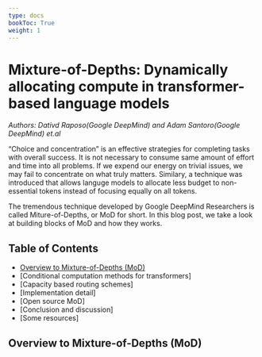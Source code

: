 ```yaml
---
type: docs
bookToc: True
weight: 1
---
```


# **Mixture-of-Depths: Dynamically allocating compute in transformer-based language models**
*Authors: Dativd Raposo(Google DeepMind) and Adam Santoro(Google DeepMind) et.al*

“Choice and concentration” is an effective strategies for completing tasks with overall success. It is not necessary to consume same amount of effort and time into all problems. If we expend our energy on trivial issues, we may fail to concentrate on what truly matters. Similary, a technique was introduced that allows languge models to allocate less budget to non-essential tokens instead of focusing equally on all tokens.

The tremendous technique developed by Google DeepMind Researchers is called Miture-of-Depths, or MoD for short. In this blog post, we take a look at building blocks of MoD and how they works.

## Table of Contents

- [Overview to Mixture-of-Depths (MoD)](#Overview-to-Mixture/-of/-Depths-(MoD))
- [Conditional computation methods for transformers]
- [Capacity based routing schemes]
- [Implementation detail]
- [Open source MoD]
- [Conclusion and discussion]
- [Some resources]

## Overview to Mixture-of-Depths (MoD)
